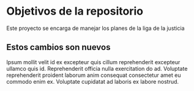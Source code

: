 # Objetivos de la repositorio

Este proyecto se encarga de manejar los planes de la liga de la justicia

## Estos cambios son nuevos

Ipsum mollit velit id ex excepteur quis cillum reprehenderit excepteur ullamco quis id. Reprehenderit officia nulla exercitation do ad. Voluptate reprehenderit proident laborum anim consequat consectetur amet eu commodo enim ex. Voluptate cupidatat ad laboris ex labore nostrud.
